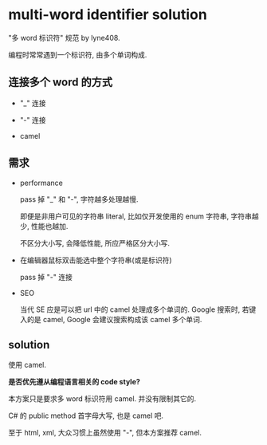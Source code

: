 # multi-word identifier solution

"多 word 标识符" 规范 by lyne408.

编程时常常遇到一个标识符, 由多个单词构成.

## 连接多个 word 的方式

- "_" 连接

- "-" 连接

- camel


## 需求

- performance

	pass 掉 "_" 和 "-", 字符越多处理越慢.
	
	即便是非用户可见的字符串 literal, 比如仅开发使用的 enum 字符串, 字符串越少, 性能也越加.
	
	不区分大小写, 会降低性能, 所应严格区分大小写.

- 在编辑器鼠标双击能选中整个字符串(或是标识符)

	pass 掉 "-" 连接

- SEO

	当代 SE 应是可以把 url 中的 camel 处理成多个单词的.
	Google 搜索时, 若键入的是 camel, Google 会建议搜索构成该 camel 多个单词.

## solution

使用 camel.

**是否优先遵从编程语言相关的 code style?**

本方案只是要求多 word 标识符用 camel. 并没有限制其它的.

C# 的 public method 首字母大写, 也是 camel 吧.

至于 html, xml, 大众习惯上虽然使用 "-", 但本方案推荐 camel.